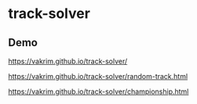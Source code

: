 # track-solver

## Demo
https://vakrim.github.io/track-solver/

https://vakrim.github.io/track-solver/random-track.html

https://vakrim.github.io/track-solver/championship.html
